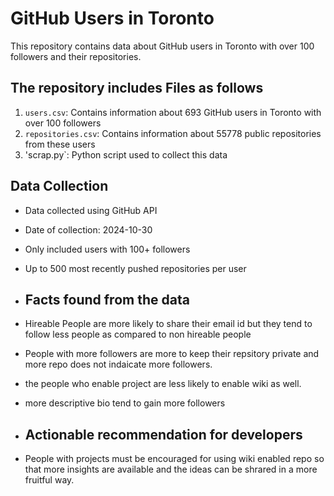 # GitHub Users in Toronto

This repository contains data about GitHub users in Toronto with over 100 followers and their repositories.

## The repository includes Files as follows

1. `users.csv`: Contains information about 693 GitHub users in Toronto with over 100 followers
2. `repositories.csv`: Contains information about 55778 public repositories from these users
3. 'scrap.py`: Python script used to collect this data

## Data Collection

- Data collected using GitHub API
- Date of collection: 2024-10-30
- Only included users with 100+ followers
- Up to 500 most recently pushed repositories per user

- ## Facts found from the data

- Hireable People are more likely to share their email id but they tend to follow less people as compared to non hireable people
- People with more followers are more to keep their repsitory private and more repo does not indaicate more followers.
- the people who enable project are less likely to enable wiki as well.
- more descriptive bio tend to gain more followers

- ## Actionable recommendation for developers

- People with projects must be encouraged for using wiki enabled repo so that more insights are available and the ideas can be shrared in a more fruitful way.
